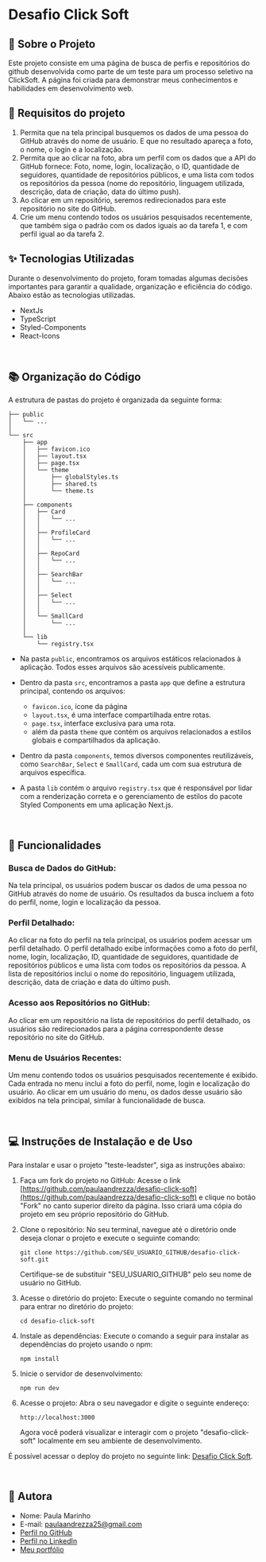 # Desafio Click Soft

## 📑 Sobre o Projeto

Este projeto consiste em uma página de busca de perfis e repositórios do github desenvolvida como parte de um teste para um processo
seletivo na ClickSoft. A página foi criada para demonstrar meus conhecimentos e habilidades em
desenvolvimento web.

## 📝 Requisitos do projeto

1. Permita que na tela principal busquemos os dados de uma pessoa do GitHub através do nome de usuário. E que no resultado apareça a foto, o nome, o login e a localização.
2. Permita que ao clicar na foto, abra um perfil com os dados que a API do GitHub fornece: Foto, nome, login, localização, o ID, quantidade de seguidores, quantidade de repositórios públicos, e uma lista com todos os repositórios da pessoa (nome do repositório, linguagem utilizada, descrição, data de criação, data do último push).
3. Ao clicar em um repositório, seremos redirecionados para este repositório no site do GitHub.
4. Crie um menu contendo todos os usuários pesquisados recentemente, que também siga o padrão com os dados iguais ao da tarefa 1, e com perfil igual ao da tarefa 2.

## ✨ Tecnologias Utilizadas

Durante o desenvolvimento do projeto, foram tomadas algumas decisões importantes para garantir a
qualidade, organização e eficiência do código. Abaixo estão as tecnologias utilizadas.

- NextJs
- TypeScript
- Styled-Components
- React-Icons

<br>

## 📚 Organização do Código

A estrutura de pastas do projeto é organizada da seguinte forma:

```
├── public
│   └── ...
│
└── src
    ├── app
    │   ├── favicon.ico
    │   ├── layout.tsx
    │   ├── page.tsx
    │   └── theme
    │       ├── globalStyles.ts
    │       ├── shared.ts
    │       └── theme.ts
    │
    ├── components
    │   ├── Card
    │   │   └── ...
    │   │
    │   ├── ProfileCard
    │   │   └── ...
    │   │
    │   ├── RepoCard
    │   │   └── ...
    │   │
    │   ├── SearchBar
    │   │   └── ...
    │   │
    │   ├── Select
    │   │   └── ...
    │   │
    │   └── SmallCard
    │       └── ...
    │
    └── lib
        └── registry.tsx
```

- Na pasta `public`, encontramos os arquivos estáticos relacionados à aplicação. Todos esses
  arquivos são acessíveis publicamente.

- Dentro da pasta `src`, encontramos a pasta `app` que define a estrutura principal,
  contendo os arquivos:

  - `favicon.ico`, ícone da página
  - `layout.tsx`, é uma interface compartilhada entre rotas.
  - `page.tsx`, interface exclusiva para uma rota.
  - além da pasta `theme` que contém os arquivos relacionados a estilos globais e compartilhados da
    aplicação.

- Dentro da pasta `components`, temos diversos componentes reutilizáveis, como `SearchBar`, `Select` e
  `SmallCard`, cada um com sua estrutura de arquivos específica.

- A pasta `lib` contém o arquivo `registry.tsx` que é responsável por lidar com a renderização
  correta e o gerenciamento de estilos do pacote Styled Components em uma aplicação Next.js.

<br>

## 🎯 Funcionalidades

### Busca de Dados do GitHub:

Na tela principal, os usuários podem buscar os dados de uma pessoa no GitHub através do nome de usuário.
Os resultados da busca incluem a foto do perfil, nome, login e localização da pessoa.

### Perfil Detalhado:

Ao clicar na foto do perfil na tela principal, os usuários podem acessar um perfil detalhado.
O perfil detalhado exibe informações como a foto do perfil, nome, login, localização, ID, quantidade de seguidores, quantidade de repositórios públicos e uma lista com todos os repositórios da pessoa.
A lista de repositórios inclui o nome do repositório, linguagem utilizada, descrição, data de criação e data do último push.

### Acesso aos Repositórios no GitHub:

Ao clicar em um repositório na lista de repositórios do perfil detalhado, os usuários são redirecionados para a página correspondente desse repositório no site do GitHub.

### Menu de Usuários Recentes:

Um menu contendo todos os usuários pesquisados recentemente é exibido.
Cada entrada no menu inclui a foto do perfil, nome, login e localização do usuário.
Ao clicar em um usuário do menu, os dados desse usuário são exibidos na tela principal, similar à funcionalidade de busca.

<br>

## 💻 Instruções de Instalação e de Uso

Para instalar e usar o projeto "teste-leadster", siga as instruções abaixo:

1. Faça um fork do projeto no GitHub: Acesse o link
   [https://github.com/paulaandrezza/desafio-click-soft](https://github.com/paulaandrezza/desafio-click-soft)
   e clique no botão "Fork" no canto superior direito da página. Isso criará uma cópia do projeto em
   seu próprio repositório do GitHub.

2. Clone o repositório: No seu terminal, navegue até o diretório onde deseja clonar o projeto e
   execute o seguinte comando:

   ```
   git clone https://github.com/SEU_USUARIO_GITHUB/desafio-click-soft.git
   ```

   Certifique-se de substituir "SEU_USUARIO_GITHUB" pelo seu nome de usuário no GitHub.

3. Acesse o diretório do projeto: Execute o seguinte comando no terminal para entrar no diretório do
   projeto:

   ```
   cd desafio-click-soft
   ```

4. Instale as dependências: Execute o comando a seguir para instalar as dependências do projeto usando o npm:

   ```
   npm install
   ```

5. Inicie o servidor de desenvolvimento:

   ```
   npm run dev
   ```

6. Acesse o projeto: Abra o seu navegador e digite o seguinte endereço:
   ```
   http://localhost:3000
   ```
   Agora você poderá visualizar e interagir com o projeto "desafio-click-soft" localmente em seu
   ambiente de desenvolvimento.

É possível acessar o deploy do projeto no seguinte link:
[Desafio Click Soft]().

<br>

## 👩 Autora

- Nome: Paula Marinho
- E-mail: [paulaandrezza25@gmail.com](mailto:paulaandrezza25@gmail.com)
- [Perfil no GitHub](https://github.com/paulaandrezza)
- [Perfil no LinkedIn](https://www.linkedin.com/in/paula-andrezza/)
- [Meu portfólio](https://paulaandrezza.github.io/portfolio/)
